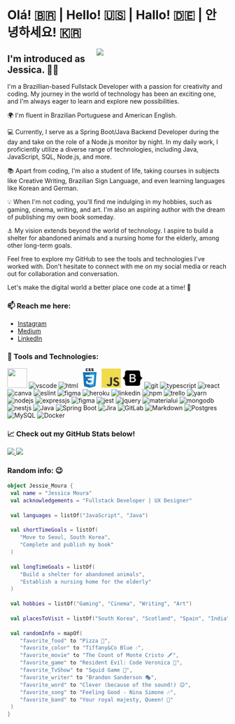 # Olá! 🇧🇷 | Hello! 🇺🇸 | Hallo! 🇩🇪 | 안녕하세요! 🇰🇷

<img align="right" width="300" src="https://media.discordapp.net/attachments/989709324647534602/1170469876884836423/Design_sem_nome_2.png?ex=65592804&is=6546b304&hm=7022cf394ba5ddd2c90beceb2d4a205262bb2d510d0a2b7cabeab618a0675d4e&=" />

## I'm introduced as Jessica. 👋😊

I'm a Brazillian-based Fullstack Developer with a passion for creativity and coding. My journey in the world of technology has been an exciting one, and I'm always eager to learn and explore new possibilities.

🌍 I'm fluent in Brazilian Portuguese and American English.

💻 Currently, I serve as a Spring Boot/Java Backend Developer during the day and take on the role of a Node.js monitor by night. In my daily work, I proficiently utilize a diverse range of technologies, including Java, JavaScript, SQL, Node.js, and more.

📚 Apart from coding, I'm also a student of life, taking courses in subjects like Creative Writing, Brazilian Sign Language, and even learning languages like Korean and German.

💡 When I'm not coding, you'll find me indulging in my hobbies, such as gaming, cinema, writing, and art. I'm also an aspiring author with the dream of publishing my own book someday.

⚓ My vision extends beyond the world of technology. I aspire to build a shelter for abandoned animals and a nursing home for the elderly, among other long-term goals.

Feel free to explore my GitHub to see the tools and technologies I've worked with. Don't hesitate to connect with me on my social media or reach out for collaboration and conversation.

Let's make the digital world a better place one code at a time! 🤗

### 📫 Reach me here:
- [Instagram](https://www.instagram.com/lady_jessie19/)
- [Medium](https://medium.com/@jessie_moura)
- [LinkedIn](https://www.linkedin.com/in/jessiemoura19/)

### 🚀 Tools and Technologies:
<p align="left">
  <img src="https://cdn.jsdelivr.net/gh/devicons/devicon/icons/photoshop/photoshop-line.svg" width="45" height="45"/>
  <img src="https://cdn.jsdelivr.net/gh/devicons/devicon/icons/vscode/vscode-original.svg" alt="vscode" width="45" height="45"/>
  <img src="https://cdn.jsdelivr.net/gh/devicons/devicon/icons/html5/html5-original.svg" alt="html" width="45" height="45"/>
  <img src="https://raw.githubusercontent.com/devicons/devicon/master/icons/css3/css3-original-wordmark.svg" alt="css3" width="45" height="45" />
  <img src="https://raw.githubusercontent.com/devicons/devicon/master/icons/javascript/javascript-original.svg" alt="javascript" width="45" height="45" />
  <img src="https://raw.githubusercontent.com/devicons/devicon/master/icons/bootstrap/bootstrap-plain.svg" alt="bootstrap" width="45" height="45" />
  <img src="https://cdn.jsdelivr.net/gh/devicons/devicon/icons/git/git-original.svg" alt="git" width="45" height="45"/>
  <img src="https://cdn.jsdelivr.net/gh/devicons/devicon/icons/typescript/typescript-original.svg" alt="typescript" width="45" height="45"/>
  <img src="https://cdn.jsdelivr.net/gh/devicons/devicon/icons/react/react-original.svg" alt="react" width="45" height="45"/>
  <img src="https://cdn.jsdelivr.net/gh/devicons/devicon/icons/canva/canva-original.svg" alt="canva" width="45" height="45"/>
  <img src="https://cdn.jsdelivr.net/gh/devicons/devicon/icons/eslint/eslint-original.svg" alt="eslint" width="45" height="45"/>
  <img src="https://cdn.jsdelivr.net/gh/devicons/devicon/icons/figma/figma-original.svg" alt="figma" width="45" height="45"/>
  <img src="https://cdn.jsdelivr.net/gh/devicons/devicon/icons/heroku/heroku-plain.svg" alt="heroku" width="45" height="45"/>
  <img src="https://cdn.jsdelivr.net/gh/devicons/devicon/icons/linkedin/linkedin-original.svg" alt="linkedin" width="45" height="45"/>
  <img src="https://cdn.jsdelivr.net/gh/devicons/devicon/icons/npm/npm-original-wordmark.svg" alt="npm" width="45" height="45"/>
  <img src="https://cdn.jsdelivr.net/gh/devicons/devicon/icons/trello/trello-plain.svg" alt="trello" width="45" height="45"/>
  <img src="https://cdn.jsdelivr.net/gh/devicons/devicon/icons/yarn/yarn-original.svg" alt="yarn" width="45" height="45"/>
  <img src="https://cdn.jsdelivr.net/gh/devicons/devicon/icons/nodejs/nodejs-plain.svg" alt="nodejs" width="45" height="45"/>
  <img src="https://cdn.jsdelivr.net/gh/devicons/devicon/icons/express/express-original.svg" alt="expressjs" width="45" height="45"/>
  <img src="https://cdn.jsdelivr.net/gh/devicons/devicon/icons/figma/figma-original.svg" alt="figma" width="45" height="45"/>
  <img src="https://cdn.jsdelivr.net/gh/devicons/devicon/icons/jest/jest-plain.svg" alt="jest" width="45" height="45"/>
  <img src="https://cdn.jsdelivr.net/gh/devicons/devicon/icons/jquery/jquery-original.svg" alt="jquery" width="45" height="45"/>
  <img src="https://cdn.jsdelivr.net/gh/devicons/devicon/icons/materialui/materialui-original.svg" alt="materialui" width="45" height="45"/>
  <img src="https://cdn.jsdelivr.net/gh/devicons/devicon/icons/mongodb/mongodb-plain-wordmark.svg" alt="mongodb" width="45" height="45"/>
  <img src="https://cdn.jsdelivr.net/gh/devicons/devicon/icons/nestjs/nestjs-plain.svg" alt="nestjs" width="45" height="45"/>
  <img src="https://cdn.jsdelivr.net/gh/devicons/devicon/icons/java/java-original.svg" alt="Java" width="45" height="45"/>
  <img src="https://cdn.jsdelivr.net/gh/devicons/devicon/icons/spring/spring-original.svg" alt="Spring Boot" width="45" height="45"/>
  <img src="https://cdn.jsdelivr.net/gh/devicons/devicon/icons/jira/jira-original.svg" alt="Jira" width="45" height="45"/>
  <img src="https://cdn.jsdelivr.net/gh/devicons/devicon/icons/gitlab/gitlab-original.svg" alt="GitLab" width="45" height="45"/>
  <img src="https://cdn.jsdelivr.net/gh/devicons/devicon/icons/markdown/markdown-original.svg" alt="Markdown" width="45" height="45"/>
  <img src="https://cdn.jsdelivr.net/gh/devicons/devicon/icons/postgresql/postgresql-original.svg" alt="Postgres" width="45" height="45"/>
  <img src="https://cdn.jsdelivr.net/gh/devicons/devicon/icons/mysql/mysql-original.svg" alt="MySQL" width="45" height="45"/>
  <img src="https://cdn.jsdelivr.net/gh/devicons/devicon/icons/docker/docker-original.svg" alt="Docker" width="45" height="45"/>
</p>

### 📈 Check out my GitHub Stats below!

<a href="https://github.com/LadyJessie19">
  <img height="180em" src="https://github-readme-stats.vercel.app/api?username=LadyJessie19&theme=noctis_minimus&show_icons=true" />
  <img height="180em" src="https://github-readme-stats.vercel.app/api/top-langs/?username=LadyJessie19&theme=noctis_minimus&layout=compact" />
</a>

### Random info: 😉

```kotlin
object Jessie_Moura {
 val name = "Jessica Moura"
 val acknowledgements = "Fullstack Developer | UX Designer"

 val languages = listOf("JavaScript", "Java")

 val shortTimeGoals = listOf(
    "Move to Seoul, South Korea",
    "Complete and publish my book"
 )

 val longTimeGoals = listOf(
    "Build a shelter for abandoned animals",
    "Establish a nursing home for the elderly"
 )

 val hobbies = listOf("Gaming", "Cinema", "Writing", "Art")

 val placesToVisit = listOf("South Korea", "Scotland", "Spain", "India")

 val randomInfo = mapOf(
    "favorite_food" to "Pizza 🍕",
    "favorite_color" to "Tiffany&Co Blue 💧",
    "favorite_movie" to "The Count of Monte Cristo 🗡",
    "favorite_game" to "Resident Evil: Code Veronica 🌂",
    "favorite_TvShow" to "Squid Game 🐙",
    "favorite_writer" to "Brandon Sanderson 🎭",
    "favorite_word" to "Clever (because of the sound!) 😉",
    "favorite_song" to "Feeling Good - Nina Simone 🎶",
    "favorite_band" to "Your royal majesty, Queen! 👑"
 )
}
```
